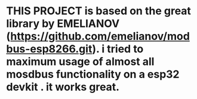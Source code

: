 #  THIS PROJECT is based on the great library by EMELIANOV (https://github.com/emelianov/modbus-esp8266.git). i tried to maximum usage of almost all mosdbus functionality on a esp32 devkit . it works great.
